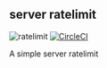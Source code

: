 ## server ratelimit 
![ratelimit](https://travis-ci.com/tingShean/projectRL.svg?branch=master) [![CircleCI](https://circleci.com/gh/tingShean/projectRL.svg?style=svg)](https://circleci.com/gh/tingShean/projectRL)


A simple server ratelimit
